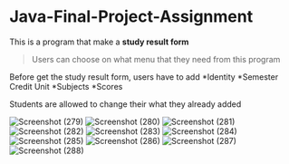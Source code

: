 # Java-Final-Project-Assignment
This is a program that make a <b> study result form </b>
<blockquote> Users can choose on what menu that they need from this program </blockquote>
Before get the study result form, users have to add 
*Identity
*Semester Credit Unit
*Subjects 
*Scores

Students are allowed to change their what they already added 

![Screenshot (279)](https://user-images.githubusercontent.com/60087131/73137774-89d20e80-408e-11ea-855d-d0cdbbe22b06.png)
![Screenshot (280)](https://user-images.githubusercontent.com/60087131/73137773-89d20e80-408e-11ea-8d93-08a3a6e8451b.png)
![Screenshot (281)](https://user-images.githubusercontent.com/60087131/73137772-89d20e80-408e-11ea-9af3-466b529d5ad5.png)
![Screenshot (282)](https://user-images.githubusercontent.com/60087131/73137771-89397800-408e-11ea-8339-a879c512c1c3.png)
![Screenshot (283)](https://user-images.githubusercontent.com/60087131/73137781-8b9bd200-408e-11ea-91e1-cad36fadf6fe.png)
![Screenshot (284)](https://user-images.githubusercontent.com/60087131/73137780-8b9bd200-408e-11ea-835b-f255a5544ba0.png)
![Screenshot (285)](https://user-images.githubusercontent.com/60087131/73137779-8b033b80-408e-11ea-9546-dbc321c53fed.png)
![Screenshot (286)](https://user-images.githubusercontent.com/60087131/73137777-8b033b80-408e-11ea-8080-f9418381f32d.png)
![Screenshot (287)](https://user-images.githubusercontent.com/60087131/73137776-8a6aa500-408e-11ea-99f8-e0f4a978261a.png)
![Screenshot (288)](https://user-images.githubusercontent.com/60087131/73137775-8a6aa500-408e-11ea-8cab-5c3197d72aae.png)











